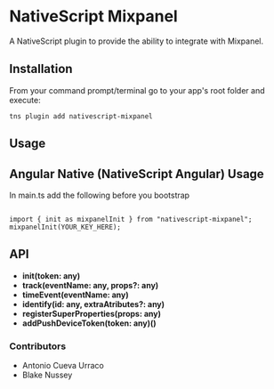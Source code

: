 
# NativeScript Mixpanel
A NativeScript plugin to provide the ability to integrate with Mixpanel.

## Installation
From your command prompt/terminal go to your app's root folder and execute:

`tns plugin add nativescript-mixpanel`

## Usage

###


## Angular Native (NativeScript Angular) Usage

In main.ts add the following before you bootstrap

``` TS

import { init as mixpanelInit } from "nativescript-mixpanel";
mixpanelInit(YOUR_KEY_HERE);

```


## API

- **init(token: any)**
- **track(eventName: any, props?: any)**
- **timeEvent(eventName: any)**
- **identify(id: any, extraAtributes?: any)**
- **registerSuperProperties(props: any)**
- **addPushDeviceToken(token: any)()**

### Contributors

- Antonio Cueva Urraco
- Blake Nussey
